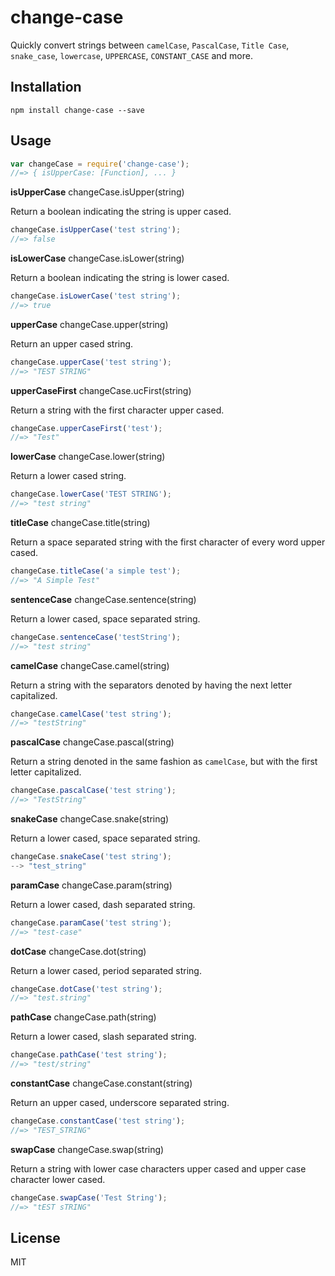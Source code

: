 # change-case

Quickly convert strings between `camelCase`, `PascalCase`, `Title Case`, `snake_case`, `lowercase`, `UPPERCASE`, `CONSTANT_CASE` and more.

## Installation

```
npm install change-case --save
```

## Usage

```js
var changeCase = require('change-case');
//=> { isUpperCase: [Function], ... }
```

**isUpperCase** changeCase.isUpper(string)

Return a boolean indicating the string is upper cased.

```js
changeCase.isUpperCase('test string');
//=> false
```

**isLowerCase** changeCase.isLower(string)

Return a boolean indicating the string is lower cased.

```js
changeCase.isLowerCase('test string');
//=> true
```

**upperCase** changeCase.upper(string)

Return an upper cased string.

```js
changeCase.upperCase('test string');
//=> "TEST STRING"
```

**upperCaseFirst** changeCase.ucFirst(string)

Return a string with the first character upper cased.

```js
changeCase.upperCaseFirst('test');
//=> "Test"
```

**lowerCase** changeCase.lower(string)

Return a lower cased string.

```js
changeCase.lowerCase('TEST STRING');
//=> "test string"
```

**titleCase** changeCase.title(string)

Return a space separated string with the first character of every word upper cased.

```js
changeCase.titleCase('a simple test');
//=> "A Simple Test"
```

**sentenceCase** changeCase.sentence(string)

Return a lower cased, space separated string.

```js
changeCase.sentenceCase('testString');
//=> "test string"
```

**camelCase** changeCase.camel(string)

Return a string with the separators denoted by having the next letter capitalized.

```js
changeCase.camelCase('test string');
//=> "testString"
```

**pascalCase** changeCase.pascal(string)

Return a string denoted in the same fashion as `camelCase`, but with the first letter capitalized.

```js
changeCase.pascalCase('test string');
//=> "TestString"
```

**snakeCase** changeCase.snake(string)

Return a lower cased, space separated string.

```js
changeCase.snakeCase('test string');
--> "test_string"
```

**paramCase** changeCase.param(string)

Return a lower cased, dash separated string.

```js
changeCase.paramCase('test string');
//=> "test-case"
```

**dotCase** changeCase.dot(string)

Return a lower cased, period separated string.

```js
changeCase.dotCase('test string');
//=> "test.string"
```

**pathCase** changeCase.path(string)

Return a lower cased, slash separated string.

```js
changeCase.pathCase('test string');
//=> "test/string"
```

**constantCase** changeCase.constant(string)

Return an upper cased, underscore separated string.

```js
changeCase.constantCase('test string');
//=> "TEST_STRING"
```

**swapCase** changeCase.swap(string)

Return a string with lower case characters upper cased and upper case character lower cased.

```js
changeCase.swapCase('Test String');
//=> "tEST sTRING"
```

## License

MIT
